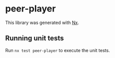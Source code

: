 # peer-player

This library was generated with [Nx](https://nx.dev).

## Running unit tests

Run `nx test peer-player` to execute the unit tests.
